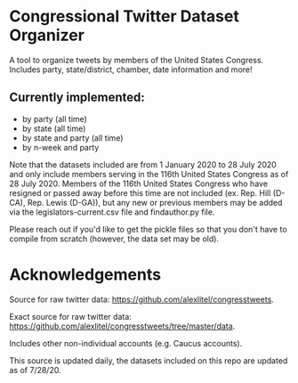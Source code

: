 # Congressional Twitter Dataset Organizer
A tool to organize tweets by members of the United States Congress. Includes party, state/district, chamber, date information and more!
## Currently implemented:
  * by party (all time)
  * by state (all time)
  * by state and party (all time)
  * by n-week and party
  
Note that the datasets included are from 1 January 2020 to 28 July 2020 and only include members serving in the 116th United States Congress as of 28 July 2020. Members of the 116th United States Congress who have resigned or passed away before this time are not included (ex. Rep. Hill (D-CA), Rep. Lewis (D-GA)), but any new or previous members may be added via the legislators-current.csv file and findauthor.py file.  

Please reach out if you'd like to get the pickle files so that you don't have to compile from scratch (however, the data set may be old).

# Acknowledgements
Source for raw twitter data: https://github.com/alexlitel/congresstweets.

Exact source for raw twitter data: https://github.com/alexlitel/congresstweets/tree/master/data.

Includes other non-individual accounts (e.g. Caucus accounts).

This source is updated daily, the datasets included on this repo are updated as of 7/28/20.
